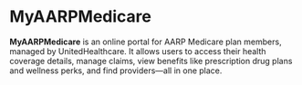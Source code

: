 # MyAARPMedicare
**MyAARPMedicare** is an online portal for AARP Medicare plan members, managed by UnitedHealthcare. It allows users to access their health coverage details, manage claims, view benefits like prescription drug plans and wellness perks, and find providers—all in one place.
